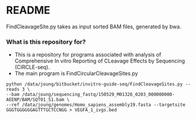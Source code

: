 # README #

FindCleavageSite.py takes as input sorted BAM files, generated by bwa.

### What is this repository for? ###

* This is a repository for programs associated with analysis of Comprehensive In vitro Reporting of CLeavage Effects by Sequencing (CIRCLE-seq).
* The main program is FindCircularCleavageSites.py
    
```
python /data/joung/bitbucket/invitro-guide-seq/FindCleavageSites.py --reads 3 \ 
--bam /data/joung/sequencing_fastq/150529_M01326_0203_000000000-AEENP/BAM/SQT01_S1.bam \
--ref /data/joung/genomes/Homo_sapiens_assembly19.fasta --targetsite GGGTGGGGGGAGTTTGCTCCNGG > VEGFA_1_ivgs.bed
```
